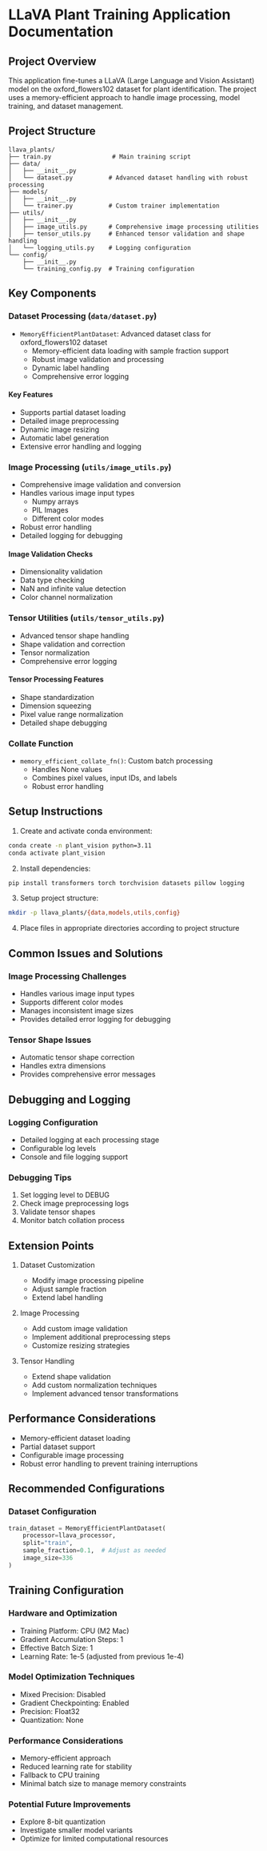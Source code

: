 # LLaVA Plant Training Application Documentation

## Project Overview
This application fine-tunes a LLaVA (Large Language and Vision Assistant) model on the oxford_flowers102 dataset for plant identification. The project uses a memory-efficient approach to handle image processing, model training, and dataset management.

## Project Structure
```
llava_plants/
├── train.py                 # Main training script
├── data/
│   ├── __init__.py
│   └── dataset.py          # Advanced dataset handling with robust processing
├── models/
│   ├── __init__.py
│   └── trainer.py          # Custom trainer implementation
├── utils/
│   ├── __init__.py
│   ├── image_utils.py      # Comprehensive image processing utilities
│   ├── tensor_utils.py     # Enhanced tensor validation and shape handling
│   └── logging_utils.py    # Logging configuration
└── config/
    ├── __init__.py
    └── training_config.py  # Training configuration
```

## Key Components

### Dataset Processing (`data/dataset.py`)
- `MemoryEfficientPlantDataset`: Advanced dataset class for oxford_flowers102 dataset
  - Memory-efficient data loading with sample fraction support
  - Robust image validation and processing
  - Dynamic label handling
  - Comprehensive error logging

#### Key Features
- Supports partial dataset loading
- Detailed image preprocessing
- Dynamic image resizing
- Automatic label generation
- Extensive error handling and logging

### Image Processing (`utils/image_utils.py`)
- Comprehensive image validation and conversion
- Handles various image input types
  - Numpy arrays
  - PIL Images
  - Different color modes
- Robust error handling
- Detailed logging for debugging

#### Image Validation Checks
- Dimensionality validation
- Data type checking
- NaN and infinite value detection
- Color channel normalization

### Tensor Utilities (`utils/tensor_utils.py`)
- Advanced tensor shape handling
- Shape validation and correction
- Tensor normalization
- Comprehensive error logging

#### Tensor Processing Features
- Shape standardization
- Dimension squeezing
- Pixel value range normalization
- Detailed shape debugging

### Collate Function
- `memory_efficient_collate_fn()`: Custom batch processing
  - Handles None values
  - Combines pixel values, input IDs, and labels
  - Robust error handling

## Setup Instructions

1. Create and activate conda environment:
```bash
conda create -n plant_vision python=3.11
conda activate plant_vision
```

2. Install dependencies:
```bash
pip install transformers torch torchvision datasets pillow logging
```

3. Setup project structure:
```bash
mkdir -p llava_plants/{data,models,utils,config}
```

4. Place files in appropriate directories according to project structure

## Common Issues and Solutions

### Image Processing Challenges
- Handles various image input types
- Supports different color modes
- Manages inconsistent image sizes
- Provides detailed error logging for debugging

### Tensor Shape Issues
- Automatic tensor shape correction
- Handles extra dimensions
- Provides comprehensive error messages

## Debugging and Logging

### Logging Configuration
- Detailed logging at each processing stage
- Configurable log levels
- Console and file logging support

### Debugging Tips
1. Set logging level to DEBUG
2. Check image preprocessing logs
3. Validate tensor shapes
4. Monitor batch collation process

## Extension Points

1. Dataset Customization
   - Modify image processing pipeline
   - Adjust sample fraction
   - Extend label handling

2. Image Processing
   - Add custom image validation
   - Implement additional preprocessing steps
   - Customize resizing strategies

3. Tensor Handling
   - Extend shape validation
   - Add custom normalization techniques
   - Implement advanced tensor transformations

## Performance Considerations

- Memory-efficient dataset loading
- Partial dataset support
- Configurable image processing
- Robust error handling to prevent training interruptions

## Recommended Configurations

### Dataset Configuration
```python
train_dataset = MemoryEfficientPlantDataset(
    processor=llava_processor, 
    split="train",
    sample_fraction=0.1,  # Adjust as needed
    image_size=336
)
```

## Training Configuration

### Hardware and Optimization
- Training Platform: CPU (M2 Mac)
- Gradient Accumulation Steps: 1
- Effective Batch Size: 1
- Learning Rate: 1e-5 (adjusted from previous 1e-4)

### Model Optimization Techniques
- Mixed Precision: Disabled
- Gradient Checkpointing: Enabled
- Precision: Float32
- Quantization: None

### Performance Considerations
- Memory-efficient approach
- Reduced learning rate for stability
- Fallback to CPU training
- Minimal batch size to manage memory constraints

### Potential Future Improvements
- Explore 8-bit quantization
- Investigate smaller model variants
- Optimize for limited computational resources

